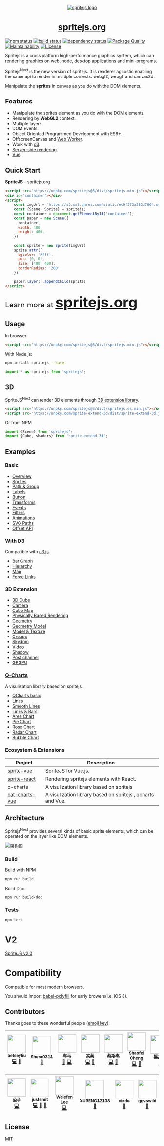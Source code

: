 <p align="center">
  <a href="http://spritejs.org"><img src="https://p2.ssl.qhimg.com/t01e6920579715cc92b.jpg" alt="spritejs logo"/></a>
</p>

<a href="http://spritejs.org"><h1 align="center">spritejs.org</h1></a>

[![npm status](https://img.shields.io/npm/v/spritejs.svg)](https://www.npmjs.org/package/spritejs)
[![build status](https://api.travis-ci.org/spritejs/spritejs.svg?branch=master)](https://travis-ci.org/spritejs/spritejs)
[![dependency status](https://david-dm.org/spritejs/spritejs.svg)](https://david-dm.org/spritejs/spritejs)
[![Package Quality](http://npm.packagequality.com/shield/spritejs.svg)](http://packagequality.com/#?package=spritejs)
[![Maintainability](https://api.codeclimate.com/v1/badges/8327f502ee8ba003c6b8/maintainability)](https://codeclimate.com/github/spritejs/spritejs/maintainability)
[![License](https://img.shields.io/npm/l/spritejs.svg)](LICENSE)

Spritejs is a cross platform high-performance graphics system, which can rendering graphics on web, node, desktop applications and mini-programs.

Spritejs<sup>Next</sup> is the new version of spritejs. It is renderer agnostic enabling the same api to render in multiple contexts: webgl2, webgl, and canvas2d.

Manipulate the **sprites** in canvas as you do with the DOM elements.

## Features

- Manipulate the sprites element as you do with the DOM elements.
- Rendering by **WebGL2** context.
- Multiple layers.
- DOM Events.
- Object Oriented Programmed Development with ES6+.
- OffscreenCanvas and [Web Worker](https://next.spritejs.org/#/en/guide/worker).
- Work with [d3](https://github.com/d3/d3).
- [Server-side rendering](https://next.spritejs.org/#/en/guide/platforms).
- [Vue](http://vue.spritejs.org).

## Quick Start

**SpriteJS** - spritejs.org

```html
<script src="https://unpkg.com/spritejs@3/dist/spritejs.min.js"></script>
<div id="container"></div>
<script>
    const imgUrl = 'https://s5.ssl.qhres.com/static/ec9f373a383d7664.svg'
    const {Scene, Sprite} = spritejs;
    const container = document.getElementById('container');
    const paper = new Scene({
      container,
      width: 400,
      height: 400,
    })

    const sprite = new Sprite(imgUrl)
    sprite.attr({
      bgcolor: '#fff',
      pos: [0, 0],
      size: [400, 400],
      borderRadius: '200'
    })

    paper.layer().appendChild(sprite)
</script>
```

<div style="font-size: 1.5rem">Learn more at <strong style="font-size: 2.5rem"><a href="http://spritejs.org/"><font size="36">spritejs.org</font></a></strong> </div>

## Usage

In browser:

```html
<script src="https://unpkg.com/spritejs@3/dist/spritejs.min.js"></script>
```

With Node.js:

```bash
npm install spritejs --save
```

```js
import * as spritejs from 'spritejs';
```

## 3D

SpriteJS<sup>Next</sup> can render 3D elements through [3D extension library](https://github.com/spritejs/sprite-extend-3d).

```html
<script src="https://unpkg.com/spritejs@3/dist/spritejs.es.min.js"></script>
<script src="https://unpkg.com/sprite-extend-3d/dist/sprite-extend-3d.js"></script>
```

Or from NPM


```js
import {Scene} from 'spritejs';
import {Cube, shaders} from 'sprite-extend-3d';
```

## Examples

### Basic

- [Overview](http://spritejs.org/demo/)
- [Sprites](http://spritejs.org/demo/#basic_sprites)
- [Path & Group](http://spritejs.org/demo/#path_groups)
- [Labels](http://spritejs.org/demo/#labels)
- [Button](http://spritejs.org/demo/#button)
- [Transforms](http://spritejs.org/demo/#transforms)
- [Events](http://spritejs.org/demo/#events)
- [Filters](http://spritejs.org/demo/#filters)
- [Animations](http://spritejs.org/demo/#animations)
- [SVG Paths](http://spritejs.org/demo/#svg_path)
- [Offset API](http://spritejs.org/demo/#offset_api)

### With D3

Compatible with [d3.js](https://github.com/d3/d3).

- [Bar Graph](http://spritejs.org/demo/#/d3/bar)
- [Hierarchy](http://spritejs.org/demo/#/d3/hierarchy)
- [Map](http://spritejs.org/demo/#/d3/map)
- [Force Links](http://spritejs.org/demo/#/d3/links)

### 3D Extension

- [3D Cube](http://spritejs.org/demo/#/3d/basic)
- [Camera](http://spritejs.org/demo/#/3d/camera2)
- [Cube Map](http://spritejs.org/demo/#/3d/cubemap)
- [Physically Based Rendering](http://spritejs.org/demo/#/3d/pbr)
- [Geometry](http://spritejs.org/demo/#/3d/geometry)
- [Geometry Model](http://spritejs.org/demo/#/3d/geometry3)
- [Model & Texture](http://spritejs.org/demo/#/3d/model_texture)
- [Groups](http://spritejs.org/demo/#/3d/group3)
- [Skydom](http://spritejs.org/demo/#/3d/skydom)
- [Video](http://spritejs.org/demo/#/3d/video)
- [Shadow](http://spritejs.org/demo/#/3d/shadow)
- [Post channel](http://spritejs.org/demo/#/3d/post)
- [GPGPU](http://spritejs.org/demo/#/3d/gpgpu)

### [Q-Charts](https://github.com/spritejs/q-charts)

A visulization library based on spritejs.

- [QCharts basic](http://spritejs.org/demo/#/qchart/basic)
- [Lines](http://spritejs.org/demo/#/qchart/double_line)
- [Smooth Lines](http://spritejs.org/demo/#/qchart/smooth_line)
- [Lines & Bars](http://spritejs.org/demo/#/qchart/multicharts)
- [Area Chart](http://spritejs.org/demo/#/qchart/area)
- [Pie Chart](http://spritejs.org/demo/#/qchart/pie)
- [Rose Chart](http://spritejs.org/demo/#/qchart/rose)
- [Radar Chart](http://spritejs.org/demo/#/qchart/radar)
- [Bubble Chart](http://spritejs.org/demo/#/qchart/bubble)

<!-- ### With Proton

[Proton](https://github.com/a-jie/Proton) is a lightweight and powerful javascript particle engine. 

- [Big Fire](http://spritejs.org/demo/#/proton/fire)
- [Background Particles](http://spritejs.org/demo/#/proton/position)
- [Custom Behavior](http://spritejs.org/demo/#/proton/behavior)

### With Matter-js

[Matter.js]((https://github.com/liabru/matter-js)) is a JavaScript 2D rigid body physics engine.

- [Mixed shapes](http://spritejs.org/demo/#/matterjs/mixed_shapes)

-->

### Ecosystem & Extensions

| **Project**                         | **Description**                           |
| ------------------------------- | ----------------------------------- |
| [sprite-vue](https://github.com/spritejs/sprite-vue)| SpriteJS for Vue.js. |
| [sprite-react](https://github.com/spritejs/sprite-react)| Rendering spritejs elements with React. |
| [q-charts](https://github.com/spritejs/q-charts) | A visulization library based on spritejs |
| [cat-charts-vue](https://github.com/spritejs/cat-charts-vue)| A visulization library based on spritejs , qcharts and Vue. |

## Architecture

Spritejs<sup>Next</sup> provides several kinds of basic sprite elements, which can be operated on the layer like DOM elements.

![架构图](https://s0.ssl.qhres.com/static/fe2ee3b6fd1aa59f.svg)

### Build

Build with NPM

```bash
npm run build
```

Build Doc

```bash
npm run build-doc
```

### Tests

```bash
npm test
```

# V2

[SpriteJS v2.0](https://github.com/spritejs/spritejs/tree/v2)

# Compatibility

Compatible for most modern browsers.

You should import [babel-polyfill](https://cdn.baomitu.com/babel-polyfill) for early browers(i.e. iOS 8).

## Contributors

Thanks goes to these wonderful people ([emoji key](https://github.com/kentcdodds/all-contributors#emoji-key)):

<!-- ALL-CONTRIBUTORS-LIST:START - Do not remove or modify this section -->
<!-- prettier-ignore -->

| [<img src="https://avatars2.githubusercontent.com/u/12529206?s=460&v=4" width="60px;"/><br /><sub><b>betseyliu</b></sub>](https://github.com/betseyliu)<br />[💻](https://github.com/spritejs/spritejs/commits?author=betseyliu "Code") [📖](https://github.com/spritejs/spritejs/commits?author=betseyliu "Documentation") | [<img src="https://avatars0.githubusercontent.com/u/11631503?s=460&v=4" width="60px;"/><br /><sub><b>Shero0311</b></sub>](https://github.com/Shero0311)<br />[📖](https://github.com/spritejs/spritejs/commits?author=Shero0311 "Documentation") | [<img src="https://avatars3.githubusercontent.com/u/16967069?s=460&v=4" width="60px;"/><br /><sub><b>有马</b></sub>](https://github.com/makeco)<br />[📖](https://github.com/spritejs/spritejs/commits?author=makeco "Documentation") [💻](https://github.com/spritejs/spritejs/commit/e2ef39bafd81ee09494f5ebbaf0f8319dbd85122 "Code")| [<img src="https://avatars1.githubusercontent.com/u/8180186?s=400&v=4" width="60px;"/><br /><sub><b>文蔺</b></sub>](https://github.com/AngusFu)<br />[💻](https://github.com/spritejs/spritejs/commits?author=AngusFu "Code") [🐛](https://github.com/spritejs/spritejs/issues/30 "Bug reports") | [<img src="https://avatars3.githubusercontent.com/u/5996758?s=400&v=4" width="60px;"/><br /><sub><b>蔡斯杰</b></sub>](https://github.com/SijieCai)<br />[💻](https://github.com/spritejs/sprite-core/commits?author=SijieCai "Code") [📖](https://github.com/spritejs/spritejs/commits?author=SijieCai "Documentation") | [<img src="https://avatars2.githubusercontent.com/u/726566?s=400&v=4" width="60px;"/><br /><sub><b>Shaofei Cheng</b></sub>](https://github.com/wintercn)<br />[💻](https://github.com/spritejs/sprite-core/commits?author=wintercn "Code") [📖](https://github.com/spritejs/spritejs/commits?author=wintercn "Documentation") | [<img src="https://avatars2.githubusercontent.com/u/2947893?s=400&v=4" width="60px;"/><br /><sub><b>摇太阳</b></sub>](https://github.com/yaotaiyang)<br />[📖](https://github.com/spritejs/spritejs/commits?author=yaotaiyang "Documentation")  
| :---: | :---: | :---: | :---: | :---: | :---: | :---: |

| [<img src="https://avatars2.githubusercontent.com/u/424491?s=400&v=4" width="60px;"/><br /><sub><b>公子</b></sub>](https://github.com/lizheming)<br />[💻](https://github.com/spritejs/sprite-core/commits?author=lizheming "Code") |  [<img src="https://avatars1.githubusercontent.com/u/26452939?s=400&v=4" width="60px;"/><br /><sub><b>justemit</b></sub>](https://github.com/justemit)<br />[💻](https://github.com/spritejs/sprite-extend-shapes/commits?author=justemit "Code")  [📖](https://github.com/spritejs/sprite-extend-shapes/commits?author=justemit "Documentation") [🐛](https://github.com/spritejs/sprite-core/issues/34 "Bug reports") | [<img src="https://avatars2.githubusercontent.com/u/40935?s=400&v=4" width="60px;"/><br /><sub><b>Welefen Lee</b></sub>](https://github.com/welefen)<br />[💻](https://github.com/spritejs/sprite-flex-layout "Code")   | [<img src="https://avatars2.githubusercontent.com/u/30425185?s=400&v=4" width="60px;"/><br /><sub><b>YUPENG12138</b></sub>](https://github.com/YUPENG12138)<br />[📖](https://github.com/spritejs/spritejs/issues/52 "Documentation")| [<img src="https://avatars1.githubusercontent.com/u/1617414?s=400&v=4" width="60px;"/><br /><sub><b>xinde</b></sub>](https://github.com/xinde)<br />[🐛](https://github.com/spritejs/spritejs/issues/59 "Bug reports")| [<img src="https://avatars2.githubusercontent.com/u/13284749?s=400&v=4" width="60px;"/><br /><sub><b>ggvswild</b></sub>](https://github.com/ggvswild)<br />[🐛](https://github.com/spritejs/spritejs/issues/70 "Bug reports")|
| :---: | :---: | :---: | :---: | :---: | :---: |

<!-- ALL-CONTRIBUTORS-LIST:END -->

## License

[MIT](LICENSE)